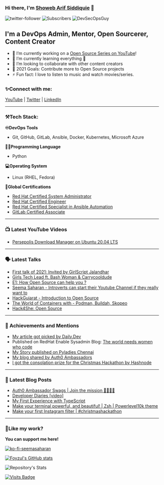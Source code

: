 ### Hi there, I'm [Showeb Arif Siddiquie](https://youtube.com/DevSecOpsGuy) 👋

![twitter-follower](https://img.shields.io/twitter/follow/showebarif?style=social) ![Subscribers](https://img.shields.io/youtube/channel/subscribers/UCtyzNT9U_dUyXqCvHveDshQ?label=YouTube%20Subscribers&style=social) <img src="https://komarev.com/ghpvc/?username=DevSecOpsGuy" alt="DevSecOpsGuy"/> </p> 

## I'm a DevOps Admin, Mentor, Open Sourcerer, Content Creator

- 🔭 I’m currently working on a [Open Source Series on YouTube](https://www.youtube.com/watch?v=wN9v0z3No24&list=PLhrUS-gSH3xBg9HPUU3z7WcKAgyYRog8H)!
- 🌱 I’m currently learning everything 🤣
- 👯 I’m looking to collaborate with other content creators
- 🥅 2021 Goals: Contribute more to Open Source projects
- ⚡ Fun fact: I love to listen to music and watch movies/series.

### ✨Connect with me:

[YouTube](https://www.youtube.com/channel/UCtyzNT9U_dUyXqCvHveDshQ) | [Twitter](https://twitter.com/showebarif) | [LinkedIn](www.linkedin.com/in/showebarif)

---

### ⚒Tech Stack:

**♾DevOps Tools**
- Git, GitHub, GitLab, Ansible, Docker, Kubernetes, Microsoft Azure

**👩‍💻Programming Language**
- Python

**💻Operating System**
- Linux (RHEL, Fedora)

**📄Global Certifications**
- [Red Hat Certified System Administrator](https://rhtapps.redhat.com/verify?certId=170-196-935)
- [Red Hat Certified Engineer](https://rhtapps.redhat.com/verify?certId=170-196-935)
- [Red Hat Certified Specialist in Ansible Automation](https://rhtapps.redhat.com/verify?certId=170-196-935)
- [GitLab Certified Associate](https://badgr.com/public/assertions/Ibw3wCwfStW-VqvKmtDxNg)

---

### 📺 Latest YouTube Videos

<!-- YOUTUBE:START -->
- [Persepolis Download Manager on Ubuntu 20.04 LTS](https://www.youtube.com/watch?v=Wt3kWFK__FQ)

<!-- YOUTUBE:END -->

---

### 🗣 Latest Talks

- [First talk of 2021: Invited by GirlScript Jalandhar](https://twitter.com/GirlScriptJal/status/1343471030413656064?s=20)
- [Girls Tech Lead ft. Bash Woman & Carrycooldude](https://www.youtube.com/watch?v=UBbNQFUoA_M)
- [E1: How Open Source can help you ?](https://youtu.be/kihitlW2DM4)
- [Seema Saharan - Introverts can start their Youtube Channel if they really want to](https://youtu.be/XhANODKeoBY)
- [HackGujarat - Introduction to Open Source](https://youtu.be/dZE0_1g0jNo)
- [The World of Containers with - Podman, Buildah, Skopeo](https://youtu.be/t8nw7jU1gds)
- [Hack4She: Open Source](https://www.linkedin.com/posts/hack4she_hackathon-hackathon2020-hack4she-activity-6730552906552004608-6zh3)

---

### 🚀 Achievements and Mentions

- [My article got picked by Daily.Dev](https://t.co/sXOZK7trNe?amp=1)
- Published on RedHat Enable Sysadmin Blog: [The world needs women who code](https://www.redhat.com/sysadmin/women-who-code)
- [My Story published on Pyladies Chennai](https://medium.com/pyladies-chennai/seema-saharan-92f21257ccf6)
- [My blog shared by Auth0 Ambassadors](https://twitter.com/Auth0Ambassador/status/1346178234811969536?s=20)
- [I got the consolation prize for the Christmas Hackathon by Hashnode](https://townhall.hashnode.com/hashnode-christmas-hackathon-winners)

---

### 📕 Latest Blog Posts

<!-- BLOG-POST-LIST:START -->
- [Auth0 Ambassador Swags | Join the mission 🚀👩🏻‍💻](https://dev.to/seema1711/auth0-ambassador-swags-join-the-mission-jld)
- [Developer Diaries [video]](https://dev.to/seema1711/developer-diaries-video-3p4e)
- [My First Experience with TypeScript](https://dev.to/seema1711/my-first-experience-with-typescript-41j3)
- [Make your terminal powerful, and beautiful! | Zsh | Powerlevel10k theme](https://dev.to/seema1711/make-your-terminal-powerful-and-beautiful-zsh-powerlevel10k-theme-30f3)
- [Make your first Instagram filter | #christmashackathon](https://dev.to/seema1711/make-your-first-instagram-filter-christmashackathon-6f4)
<!-- BLOG-POST-LIST:END -->

---

### 💖Like my work? 

**You can support me here!**

[![ko-fi-seemasaharan](https://ko-fi.com/img/githubbutton_sm.svg)](https://ko-fi.com/W7W04J3YT)


[![Foyzul's GitHub stats](https://github-readme-stats.vercel.app/api?username=DevSecOpsGuy)](https://github.com/DevSecOpsGuy/github-readme-stats)

![Repository's Stats](https://github-readme-stats.vercel.app/api/top-langs/?username=DevSecOpsGuy&theme=blue-green)


[![Visits Badge](https://badges.pufler.dev/visits/DevSecOpsGuy/DevSecOpsGuy)](https://github.com/DevSecOpsGuy)
<!--
**foyzulkarim/foyzulkarim** is a ✨ _special_ ✨ repository because its `README.md` (this file) appears on your GitHub profile.

Here are some ideas to get you started:

- 🔭 I’m currently working on ...
- 🌱 I’m currently learning ...
- 👯 I’m looking to collaborate on ...
- 🤔 I’m looking for help with ...
- 💬 Ask me about ...
- 📫 How to reach me: ...
- 😄 Pronouns: ...
- ⚡ Fun fact: ...
-->
